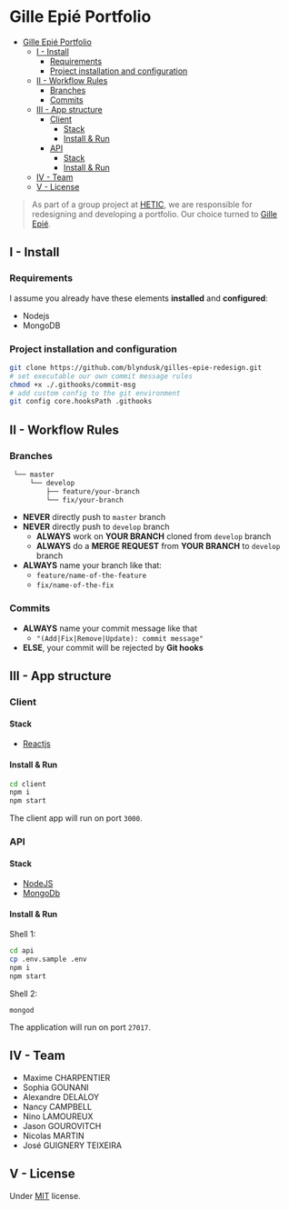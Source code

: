 # Gille Epié Portfolio

- [Gille Epié Portfolio](#gille-epi%c3%a9-portfolio)
  - [I - Install](#i---install)
    - [Requirements](#requirements)
    - [Project installation and configuration](#project-installation-and-configuration)
  - [II - Workflow Rules](#ii---workflow-rules)
    - [Branches](#branches)
    - [Commits](#commits)
  - [III - App structure](#iii---app-structure)
    - [Client](#client)
      - [Stack](#stack)
      - [Install & Run](#install--run)
    - [API](#api)
      - [Stack](#stack-1)
      - [Install & Run](#install--run-1)
  - [IV - Team](#iv---team)
  - [V - License](#v---license)

> As part of a group project at [HETIC](https://hetic.net), we are responsible for redesigning and developing a portfolio. Our choice turned to [Gille Epié](http://www.gillesepie.com/).

## I - Install

### Requirements

I assume you already have these elements **installed** and **configured**:

- Nodejs
- MongoDB

### Project installation and configuration

```bash
git clone https://github.com/blyndusk/gilles-epie-redesign.git
# set executable our own commit message rules
chmod +x ./.githooks/commit-msg
# add custom config to the git environment
git config core.hooksPath .githooks

```

## II - Workflow Rules

### Branches

```bash
 └── master
     └── develop
         ├── feature/your-branch
         └── fix/your-branch
```

- **NEVER** directly push to `master` branch
- **NEVER** directly push to `develop` branch
  - **ALWAYS** work on **YOUR BRANCH** cloned from `develop` branch
  - **ALWAYS** do a **MERGE REQUEST** from **YOUR BRANCH** to `develop` branch
- **ALWAYS** name your branch like that:
  - `feature/name-of-the-feature`
  - `fix/name-of-the-fix`

### Commits

- **ALWAYS** name your commit message like that
  - `"(Add|Fix|Remove|Update): commit message"`
- **ELSE**, your commit will be rejected by **Git hooks**

## III - App structure

### Client

#### Stack

- [Reactjs](https://reactjs.org/)

#### Install & Run

```bash
cd client
npm i
npm start
```

The client app will run on port `3000`.

### API

#### Stack

- [NodeJS](https://nodejs.org/)
- [MongoDb](https://www.mongodb.com/)

#### Install & Run

Shell 1:

```bash
cd api
cp .env.sample .env
npm i
npm start
```

Shell 2:

```
mongod
```

The application will run on port `27017`.

## IV - Team

- Maxime CHARPENTIER
- Sophia GOUNANI
- Alexandre DELALOY
- Nancy CAMPBELL
- Nino LAMOUREUX
- Jason GOUROVITCH
- Nicolas MARTIN
- José GUIGNERY TEIXEIRA

## V - License

Under [MIT](./LICENSE) license.
